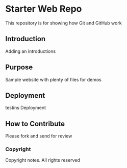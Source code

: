 # Starter Web Repo

This repository is for showing how Git and GitHub work

## Introduction

Adding an introductions

## Purpose

Sample website with plenty of files for demos

## Deployment

testins Deployment

## How to Contribute

Please fork and send for review

### Copyright
Copyright notes. All rights reserved